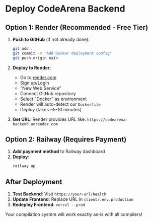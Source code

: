 # Deploy CodeArena Backend

## Option 1: Render (Recommended - Free Tier)

1. **Push to GitHub** (if not already done):
   ```bash
   git add .
   git commit -m "Add Docker deployment config"
   git push origin main
   ```

2. **Deploy to Render**:
   - Go to [render.com](https://render.com)
   - Sign up/Login
   - "New Web Service"
   - Connect GitHub repository
   - Select "Docker" as environment
   - Render will auto-detect our `Dockerfile`
   - Deploy (takes ~5-10 minutes)

3. **Get URL**: Render provides URL like: `https://codearena-backend.onrender.com`

## Option 2: Railway (Requires Payment)

1. **Add payment method** to Railway dashboard
2. **Deploy**:
   ```bash
   railway up
   ```

## After Deployment

1. **Test Backend**: Visit `https://your-url/health`
2. **Update Frontend**: Replace URL in `client/.env.production`
3. **Redeploy Frontend**: `vercel --prod`

Your compilation system will work exactly as-is with all compilers!